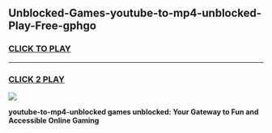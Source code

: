 
## Unblocked-Games-youtube-to-mp4-unblocked-Play-Free-gphgo
<h3>
<a href="https://premium76.site?title=youtube-to-mp4-unblocked&ref=20M">CLICK TO PLAY</a></h3>
<hr>

<h3>
<a href="https://premium76.site?title=youtube-to-mp4-unblocked&ref=20M">CLICK 2 PLAY</a>
  
</h3>

<a href="https://premium76.site?title=youtube-to-mp4-unblocked&ref=19M"><img src="https://clearcache.store/games.png"></a>


**youtube-to-mp4-unblocked games unblocked: Your Gateway to Fun and Accessible Online Gaming**
